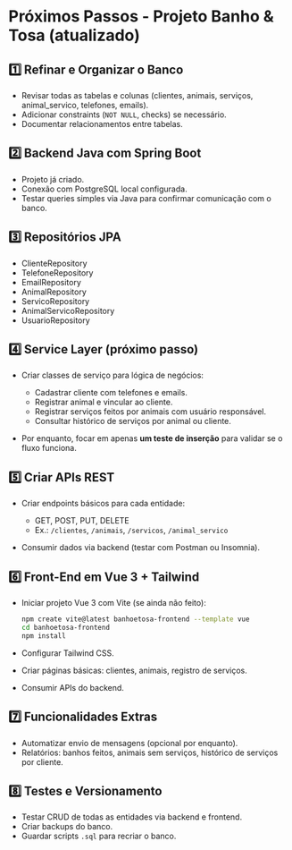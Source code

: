 
# Próximos Passos - Projeto Banho & Tosa (atualizado)

## 1️⃣ Refinar e Organizar o Banco

* Revisar todas as tabelas e colunas (clientes, animais, serviços, animal\_servico, telefones, emails).
* Adicionar constraints (`NOT NULL`, checks) se necessário.
* Documentar relacionamentos entre tabelas.

## 2️⃣ Backend Java com Spring Boot

* Projeto já criado.
* Conexão com PostgreSQL local configurada.
* Testar queries simples via Java para confirmar comunicação com o banco.

## 3️⃣ Repositórios JPA


  * ClienteRepository
  * TelefoneRepository
  * EmailRepository
  * AnimalRepository
  * ServicoRepository
  * AnimalServicoRepository
  * UsuarioRepository


## 4️⃣ Service Layer (próximo passo)

* Criar classes de serviço para lógica de negócios:

  * Cadastrar cliente com telefones e emails.
  * Registrar animal e vincular ao cliente.
  * Registrar serviços feitos por animais com usuário responsável.
  * Consultar histórico de serviços por animal ou cliente.
* Por enquanto, focar em apenas **um teste de inserção** para validar se o fluxo funciona.

## 5️⃣ Criar APIs REST

* Criar endpoints básicos para cada entidade:

  * GET, POST, PUT, DELETE
  * Ex.: `/clientes`, `/animais`, `/servicos`, `/animal_servico`
* Consumir dados via backend (testar com Postman ou Insomnia).

## 6️⃣ Front-End em Vue 3 + Tailwind

* Iniciar projeto Vue 3 com Vite (se ainda não feito):

  ```bash
  npm create vite@latest banhoetosa-frontend --template vue
  cd banhoetosa-frontend
  npm install
  ```
* Configurar Tailwind CSS.
* Criar páginas básicas: clientes, animais, registro de serviços.
* Consumir APIs do backend.

## 7️⃣ Funcionalidades Extras

* Automatizar envio de mensagens (opcional por enquanto).
* Relatórios: banhos feitos, animais sem serviços, histórico de serviços por cliente.

## 8️⃣ Testes e Versionamento

* Testar CRUD de todas as entidades via backend e frontend.
* Criar backups do banco.
* Guardar scripts `.sql` para recriar o banco.
